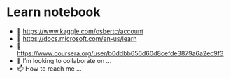 # Learn notebook

- 👋 https://www.kaggle.com/osbertc/account
- 👀 https://docs.microsoft.com/en-us/learn
- 🌱 https://www.coursera.org/user/b0ddbb656d60d8cefde3879a6a2ec9f3
- 💞️ I’m looking to collaborate on ...
- 📫 How to reach me ...

<!---
osbertc/osbertc is a ✨ special ✨ repository because its `README.md` (this file) appears on your GitHub profile.
You can click the Preview link to take a look at your changes.
--->

